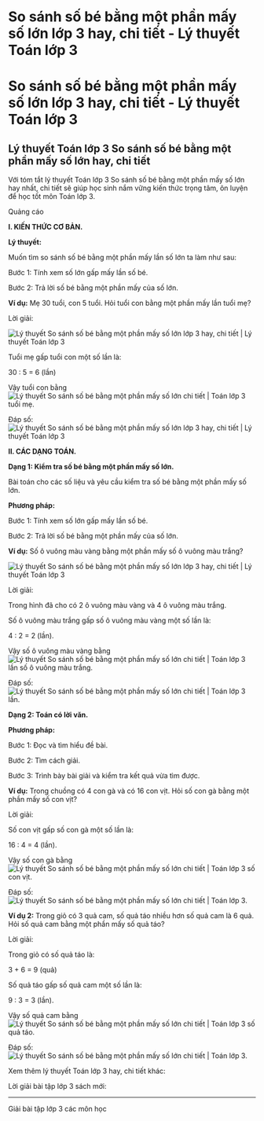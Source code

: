 # So sánh số bé bằng một phần mấy số lớn lớp 3 hay, chi tiết - Lý thuyết Toán lớp 3

# So sánh số bé bằng một phần mấy số lớn lớp 3 hay, chi tiết - Lý thuyết Toán lớp 3

## Lý thuyết Toán lớp 3 So sánh số bé bằng một phần mấy số lớn hay, chi tiết

Với tóm tắt lý thuyết Toán lớp 3 So sánh số bé bằng một phần mấy số lớn hay nhất, chi tiết sẽ giúp học sinh nắm vững kiến thức trọng tâm, ôn luyện để học tốt môn Toán lớp 3.

Quảng cáo

**I. KIẾN THỨC CƠ BẢN.**

**Lý thuyết:**

Muốn tìm so sánh số bé bằng một phần mấy lần số lớn ta làm như sau: 

Bước 1: Tính xem số lớn gấp mấy lần số bé.

Bước 2: Trả lời số bé bằng một phần mấy của số lớn. 

**Ví dụ:** Mẹ 30 tuổi, con 5 tuổi. Hỏi tuổi con bằng một phần mấy lần tuổi mẹ?

Lời giải:

![Lý thuyết So sánh số bé bằng một phần mấy số lớn lớp 3 hay, chi tiết | Lý thuyết Toán lớp 3](https://vietjack.com/giai-toan-lop-3/images/ly-thuyet-so-sanh-so-be-bang-mot-phan-may-so-lon.PNG)

Tuổi mẹ gấp tuổi con một số lần là: 

30 : 5 = 6 (lần) 

Vậy tuổi con bằng ![Lý thuyết So sánh số bé bằng một phần mấy số lớn chi tiết | Toán lớp 3](https://vietjack.com/giai-toan-lop-3/images/ly-thuyet-so-sanh-so-be-bang-mot-phan-may-so-lon-ps1.PNG) tuổi mẹ.

Đáp số: ![Lý thuyết So sánh số bé bằng một phần mấy số lớn lớp 3 hay, chi tiết | Lý thuyết Toán lớp 3](https://vietjack.com/giai-toan-lop-3/images/ly-thuyet-so-sanh-so-be-bang-mot-phan-may-so-lon-ps1.PNG)

**II. CÁC DẠNG TOÁN.**

**Dạng 1: Kiểm tra số bé bằng một phần mấy số lớn.**

Bài toán cho các số liệu và yêu cầu kiểm tra số bé bằng một phần mấy số lớn.

**Phương pháp:**

Bước 1: Tính xem số lớn gấp mấy lần số bé.

Bước 2: Trả lời số bé bằng một phần mấy của số lớn. 

**Ví dụ:** Số ô vuông màu vàng bằng một phần mấy số ô vuông màu trắng? 

![Lý thuyết So sánh số bé bằng một phần mấy số lớn lớp 3 hay, chi tiết | Lý thuyết Toán lớp 3](https://vietjack.com/giai-toan-lop-3/images/ly-thuyet-so-sanh-so-be-bang-mot-phan-may-so-lon-2.PNG)

Lời giải: 

Trong hình đã cho có 2 ô vuông màu vàng và 4 ô vuông màu trắng.

Số ô vuông màu trắng gấp số ô vuông màu vàng một số lần là: 

4 : 2 = 2 (lần).

Vậy số ô vuông màu vàng bằng ![Lý thuyết So sánh số bé bằng một phần mấy số lớn chi tiết | Toán lớp 3](https://vietjack.com/giai-toan-lop-3/images/ly-thuyet-so-sanh-so-be-bang-mot-phan-may-so-lon-ps2.PNG) lần số ô vuông màu trắng.

Đáp số: ![Lý thuyết So sánh số bé bằng một phần mấy số lớn chi tiết | Toán lớp 3](https://vietjack.com/giai-toan-lop-3/images/ly-thuyet-so-sanh-so-be-bang-mot-phan-may-so-lon-ps2.PNG) lần.

**Dạng 2: Toán có lời văn.**

**Phương pháp:**

Bước 1: Đọc và tìm hiểu đề bài.

Bước 2: Tìm cách giải.

Bước 3: Trình bày bài giải và kiểm tra kết quả vừa tìm được.

**Ví dụ:** Trong chuồng có 4 con gà và có 16 con vịt. Hỏi số con gà bằng một phần mấy số con vịt?

Lời giải: 

Số con vịt gấp số con gà một số lần là: 

16 : 4 = 4 (lần).

Vậy số con gà bằng ![Lý thuyết So sánh số bé bằng một phần mấy số lớn chi tiết | Toán lớp 3](https://vietjack.com/giai-toan-lop-3/images/ly-thuyet-so-sanh-so-be-bang-mot-phan-may-so-lon-ps3.PNG) số con vịt.

Đáp số: ![Lý thuyết So sánh số bé bằng một phần mấy số lớn chi tiết | Toán lớp 3](https://vietjack.com/giai-toan-lop-3/images/ly-thuyet-so-sanh-so-be-bang-mot-phan-may-so-lon-ps3.PNG).

**Ví dụ 2:** Trong giỏ có 3 quả cam, số quả táo nhiều hơn số quả cam là 6 quả. Hỏi số quả cam bằng một phần mấy số quả táo?

Lời giải: 

Trong giỏ có số quả táo là: 

3 + 6 = 9 (quả)

Số quả táo gấp số quả cam một số lần là: 

9 : 3 = 3 (lần).

Vậy số quả cam bằng ![Lý thuyết So sánh số bé bằng một phần mấy số lớn chi tiết | Toán lớp 3](https://vietjack.com/giai-toan-lop-3/images/ly-thuyet-so-sanh-so-be-bang-mot-phan-may-so-lon-ps4.PNG) số quả táo.

Đáp số: ![Lý thuyết So sánh số bé bằng một phần mấy số lớn chi tiết | Toán lớp 3](https://vietjack.com/giai-toan-lop-3/images/ly-thuyet-so-sanh-so-be-bang-mot-phan-may-so-lon-ps4.PNG).

Xem thêm lý thuyết Toán lớp 3 hay, chi tiết khác:

Lời giải bài tập lớp 3 sách mới:

* * *

Giải bài tập lớp 3 các môn học
